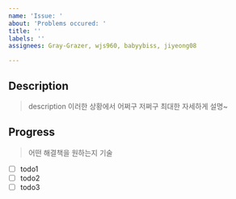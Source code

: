 ```yaml
---
name: 'Issue: '
about: 'Problems occured: '
title: ''
labels: ''
assignees: Gray-Grazer, wjs960, babyybiss, jiyeong08

---
```


## Description 

> description 이러한 상황에서 어쩌구 저쩌구 최대한 자세하게 설명~

## Progress

> 어떤 해결책을 원하는지 기술 
- [ ] todo1
- [ ] todo2
- [ ] todo3
